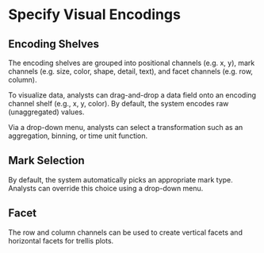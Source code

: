 # Specify Visual Encodings

## Encoding Shelves

The encoding shelves are grouped into positional channels \(e.g. x, y\), mark channels \(e.g. size, color, shape, detail, text\), and facet channels \(e.g. row, column\).



To visualize data, analysts can drag-and-drop a data field onto an encoding channel shelf \(e.g., x, y, color\). By default, the system encodes raw \(unaggregated\) values. 



Via a drop-down menu, analysts can select a transformation such as an aggregation, binning, or time unit function.

## Mark Selection



By default, the system automatically picks an appropriate mark type. Analysts can override this choice using a drop-down menu.

## Facet

The row and column channels can be used to create vertical facets and horizontal facets for trellis plots.

